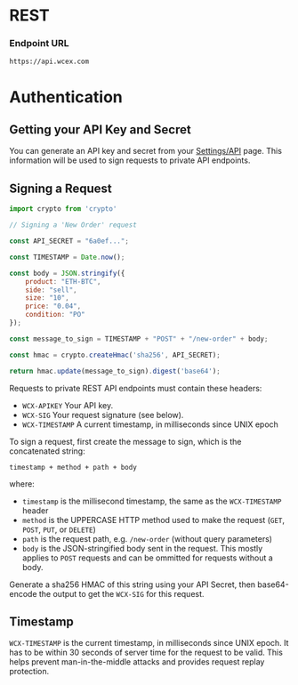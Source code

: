 <h1 id='REST' class='section-header'>REST</h1>

### Endpoint URL

`https://api.wcex.com`


# Authentication

## Getting your API Key and Secret

You can generate an API key and secret from your [Settings/API](https://wcex.com/settings/api) page. This information will be used to sign requests to private API endpoints.

## Signing a Request

```javascript
import crypto from 'crypto'

// Signing a 'New Order' request

const API_SECRET = "6a0ef...";

const TIMESTAMP = Date.now();

const body = JSON.stringify({
	product: "ETH-BTC",
	side: "sell",
	size: "10",
	price: "0.04",
	condition: "PO"
});

const message_to_sign = TIMESTAMP + "POST" + "/new-order" + body;

const hmac = crypto.createHmac('sha256', API_SECRET);

return hmac.update(message_to_sign).digest('base64');

```

Requests to private REST API endpoints must contain these headers:

* `WCX-APIKEY` Your API key.
* `WCX-SIG` Your request signature (see below).
* `WCX-TIMESTAMP` A current timestamp, in milliseconds since UNIX epoch

To sign a request, first create the message to sign, which is the concatenated string:

`timestamp + method + path + body`

where:

* `timestamp` is the millisecond timestamp, the same as the `WCX-TIMESTAMP` header
* `method` is the UPPERCASE HTTP method used to make the request (`GET`, `POST`, `PUT`, or `DELETE`)
* `path` is the request path, e.g. `/new-order` (without query parameters)
* `body` is the JSON-stringified body sent in the request. This mostly applies to `POST` requests and can be ommitted for requests without a body.

Generate a sha256 HMAC of this string using your API Secret, then base64-encode the output to get the `WCX-SIG` for this request.


## Timestamp

`WCX-TIMESTAMP` is the current timestamp, in milliseconds since UNIX epoch. It has to be within 30 seconds of server time for the request to be valid. This helps prevent man-in-the-middle attacks and provides request replay protection.